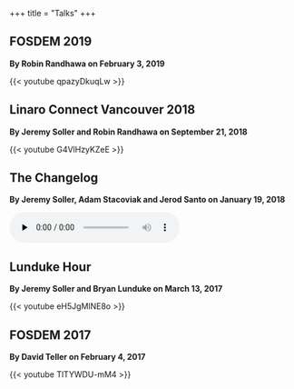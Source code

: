 +++
title = "Talks"
+++

## FOSDEM 2019

**By Robin Randhawa on February 3, 2019**

{{< youtube qpazyDkuqLw >}}

## Linaro Connect Vancouver 2018

**By Jeremy Soller and Robin Randhawa on September 21, 2018**

{{< youtube G4VlHzyKZeE >}}

## The Changelog

**By Jeremy Soller, Adam Stacoviak and Jerod Santo on January 19, 2018**

<audio data-theme="day" data-src="https://changelog.com/podcast/280/embed" src="https://cdn.changelog.com/uploads/podcast/280/the-changelog-280.mp3" preload="none" class="changelog-episode" controls></audio>
<script async src="//cdn.changelog.com/embed.js"></script>

## Lunduke Hour

**By Jeremy Soller and Bryan Lunduke on March 13, 2017**

{{< youtube eH5JgMlNE8o >}}

## FOSDEM 2017

**By David Teller on February 4, 2017**

{{< youtube TlTYWDU-mM4 >}}
